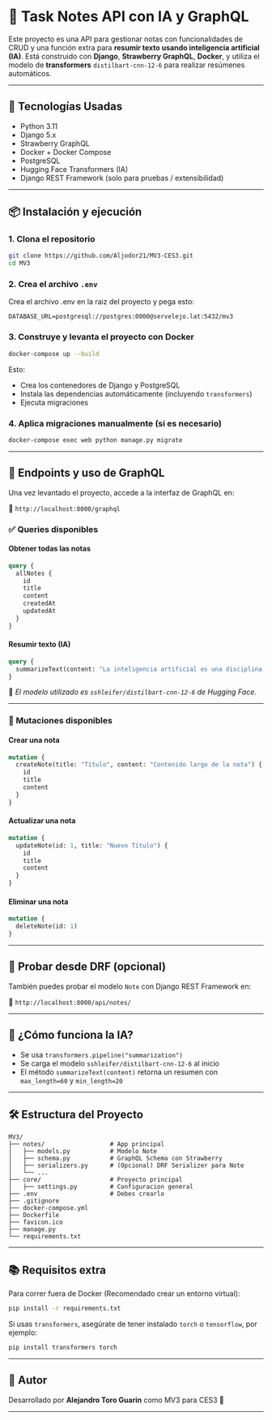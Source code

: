 # 🧠 Task Notes API con IA y GraphQL

Este proyecto es una API para gestionar notas con funcionalidades de CRUD y una función extra para **resumir texto usando inteligencia artificial (IA)**. Está construido con **Django**, **Strawberry GraphQL**, **Docker**, y utiliza el modelo de **transformers** `distilbart-cnn-12-6` para realizar resúmenes automáticos.

---

## 🚀 Tecnologías Usadas

- Python 3.11
- Django 5.x
- Strawberry GraphQL
- Docker + Docker Compose
- PostgreSQL
- Hugging Face Transformers (IA)
- Django REST Framework (solo para pruebas / extensibilidad)

---

## 📦 Instalación y ejecución

### 1. Clona el repositorio

```bash
git clone https://github.com/Aljodor21/MV3-CES3.git
cd MV3
```

### 2. Crea el archivo `.env`

Crea el archivo .env en la raiz del proyecto y pega esto:

```
DATABASE_URL=postgresql://postgres:0000@servelejo.lat:5432/mv3
```

### 3. Construye y levanta el proyecto con Docker

```bash
docker-compose up --build
```

Esto:

- Crea los contenedores de Django y PostgreSQL
- Instala las dependencias automáticamente (incluyendo `transformers`)
- Ejecuta migraciones

### 4. Aplica migraciones manualmente (si es necesario)

```bash
docker-compose exec web python manage.py migrate
```

---

## 🎯 Endpoints y uso de GraphQL

Una vez levantado el proyecto, accede a la interfaz de GraphQL en:

📍 `http://localhost:8000/graphql`

### ✅ Queries disponibles

#### Obtener todas las notas

```graphql
query {
  allNotes {
    id
    title
    content
    createdAt
    updatedAt
  }
}
```

#### Resumir texto (IA)

```graphql
query {
  summarizeText(content: "La inteligencia artificial es una disciplina de la informática que estudia cómo crear programas capaces de realizar tareas que requieren inteligencia humana, como el aprendizaje, el razonamiento y la comprensión del lenguaje natural...")
}
```

📌 *El modelo utilizado es `sshleifer/distilbart-cnn-12-6` de Hugging Face.*

---

### 🔄 Mutaciones disponibles

#### Crear una nota

```graphql
mutation {
  createNote(title: "Título", content: "Contenido largo de la nota") {
    id
    title
    content
  }
}
```

#### Actualizar una nota

```graphql
mutation {
  updateNote(id: 1, title: "Nuevo Título") {
    id
    title
    content
  }
}
```

#### Eliminar una nota

```graphql
mutation {
  deleteNote(id: 1)
}
```

---

## 🧪 Probar desde DRF (opcional)

También puedes probar el modelo `Note` con Django REST Framework en:

📍 `http://localhost:8000/api/notes/` 

---

## 🧠 ¿Cómo funciona la IA?

- Se usa `transformers.pipeline("summarization")`
- Se carga el modelo `sshleifer/distilbart-cnn-12-6` al inicio
- El método `summarizeText(content)` retorna un resumen con `max_length=60` y `min_length=20`

---

## 🛠 Estructura del Proyecto

```
MV3/
├── notes/                  # App principal
│   ├── models.py           # Modelo Note
│   ├── schema.py           # GraphQL Schema con Strawberry
│   ├── serializers.py      # (Opcional) DRF Serializer para Note
│   └── ...
├── core/                   # Proyecto principal
│   ├── settings.py         # Configuracion general
├── .env                    # Debes crearlo
├── .gitignore
├── docker-compose.yml
├── Dockerfile
├── favicon.ico
├── manage.py
└── requirements.txt
```

---

## 📚 Requisitos extra

Para correr fuera de Docker (Recomendado crear un entorno virtual):

```bash
pip install -r requirements.txt
```

Si usas `transformers`, asegúrate de tener instalado `torch` o `tensorflow`, por ejemplo:

```bash
pip install transformers torch
```

---

## 📌 Autor

Desarrollado por **Alejandro Toro Guarin** como MV3 para CES3 🌱

---